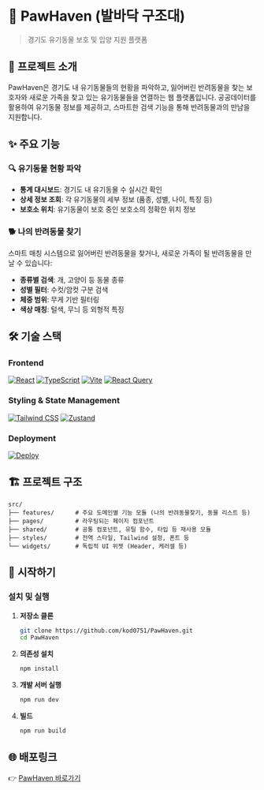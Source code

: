 # 🐾 PawHaven (발바닥 구조대)

> 경기도 유기동물 보호 및 입양 지원 플랫폼

## 📖 프로젝트 소개

PawHaven은 경기도 내 유기동물들의 현황을 파악하고, 잃어버린 반려동물을 찾는 보호자와 새로운 가족을 찾고 있는 유기동물들을 연결하는 웹 플랫폼입니다. 공공데이터를 활용하여 유기동물 정보를 제공하고, 스마트한 검색 기능을 통해 반려동물과의 만남을 지원합니다.

## ✨ 주요 기능

### 🔍 유기동물 현황 파악

- **통계 대시보드**: 경기도 내 유기동물 수 실시간 확인
- **상세 정보 조회**: 각 유기동물의 세부 정보 (품종, 성별, 나이, 특징 등)
- **보호소 위치**: 유기동물이 보호 중인 보호소의 정확한 위치 정보

### 🐕 나의 반려동물 찾기

스마트 매칭 시스템으로 잃어버린 반려동물을 찾거나, 새로운 가족이 될 반려동물을 만날 수 있습니다:

- **종류별 검색**: 개, 고양이 등 동물 종류
- **성별 필터**: 수컷/암컷 구분 검색
- **체중 범위**: 무게 기반 필터링
- **색상 매칭**: 털색, 무늬 등 외형적 특징

## 🛠 기술 스택

### Frontend

[![React](https://img.shields.io/badge/React-18.x-61DAFB?style=flat&logo=react&logoColor=black)](https://react.dev/)
[![TypeScript](https://img.shields.io/badge/TypeScript-5.x-3178C6?style=flat&logo=typescript&logoColor=white)](https://www.typescriptlang.org/)
[![Vite](https://img.shields.io/badge/Vite-5.x-646CFF?style=flat&logo=vite&logoColor=white)](https://vitejs.dev/)
[![React Query](https://img.shields.io/badge/React_Query-5.x-FF4154?style=flat&logo=react-query&logoColor=white)](https://tanstack.com/query/latest)


### Styling & State Management

[![Tailwind CSS](https://img.shields.io/badge/Tailwind_CSS-4.x-38B2AC?style=flat&logo=tailwind-css)](https://tailwindcss.com/)
[![Zustand](https://img.shields.io/badge/Zustand-5.x-FF6B6B?style=flat&logo=zustand)](https://zustand.surge.sh/)

### Deployment

[![Deploy](https://img.shields.io/badge/Deploy-Vercel-000000?style=flat&logo=vercel)](https://paw-haven-pi.vercel.app)

## 🏗 프로젝트 구조

```
src/
├── features/      # 주요 도메인별 기능 모듈 (나의 반려동물찾기, 동물 리스트 등)
├── pages/         # 라우팅되는 페이지 컴포넌트
├── shared/        # 공통 컴포넌트, 유틸 함수, 타입 등 재사용 모듈
├── styles/        # 전역 스타일, Tailwind 설정, 폰트 등
└── widgets/       # 독립적 UI 위젯 (Header, 케러셀 등)
```

## 🚀 시작하기

### 설치 및 실행

1. **저장소 클론**

   ```bash
   git clone https://github.com/kod0751/PawHaven.git
   cd PawHaven
   ```

2. **의존성 설치**

   ```bash
   npm install
   ```

3. **개발 서버 실행**

   ```bash
   npm run dev
   ```

4. **빌드**
   ```bash
   npm run build
   ```

## 🌐 배포링크

👉 [PawHaven 바로가기](https://paw-haven-pi.vercel.app/)
